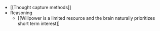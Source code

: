 - [[Thought capture methods]]
- Reasoning
    - [[Willpower is a limited resource and the brain naturally prioritizes short term interest]]
